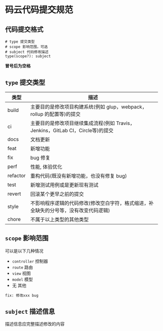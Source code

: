 # 码云代码提交规范

## 代码提交格式

```shell
# type 提交类型
# scope 影响范围，可选
# subject 代码修改描述
type(scope?): subject
```

**冒号后为空格**

## `type` 提交类型

| 类型     | 描述                                                         |
| -------- | ------------------------------------------------------------ |
| build    | 主要目的是修改项目构建系统(例如 glup，webpack，rollup 的配置等)的提交 |
| ci       | 主要目的是修改项目继续集成流程(例如 Travis，Jenkins，GitLab CI，Circle等)的提交 |
| docs     | 文档更新                                                     |
| feat     | 新增功能                                                     |                                                          |
| fix      | bug 修复                                                     |
| perf     | 性能, 体验优化                                               |
| refactor | 重构代码(既没有新增功能，也没有修复 bug)                     |
| test     | 新增测试用例或是更新现有测试                                 |
| revert   | 回滚某个更早之前的提交                                       |
| style    | 不影响程序逻辑的代码修改(修改空白字符，格式缩进，补全缺失的分号等，没有改变代码逻辑) |
| chore    | 不属于以上类型的其他类型                                     |


## `scope` 影响范围

可以是以下几种情况

- `controller` 控制器
- `route` 路由
- `view` 视图
- `model` 模型
- 无 其他

```
fix: 修改xxx bug
```

## `subject` 描述信息

描述信息应完整描述修改的内容



